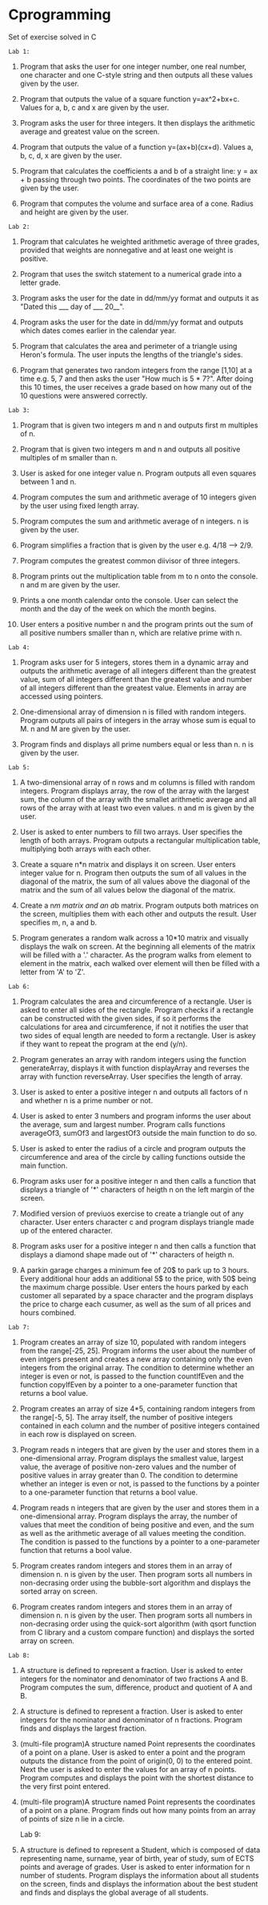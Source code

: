 # Cprogramming
Set of exercise solved in C

    Lab 1:
  1) Program that asks the user for one integer number, one real number, one character and one C-style string and then outputs all these values given by the user.
  
  2) Program that outputs the value of a square function y=ax^2+bx+c. Values for a, b, c and x are given by the user. 
  
  3) Program asks the user for three integers. It then displays the arithmetic average and greatest value on the screen.
  
  4) Program that outputs the value of a function y=(ax+b)(cx+d). Values a, b, c, d, x are given by the user.
  
  5) Program that calculates the coefficients a and b of a straight line: y = ax + b passing through two points. The coordinates of the two points are given by the user.  
  
  6) Program that computes the volume and surface area of a cone. Radius and height are given by the user.

    Lab 2:
  1) Program that calculates he weighted arithmetic average of three grades, provided that weights are nonnegative and at least one weight is positive.
  
  2) Program that uses the switch statement to a numerical grade into a letter grade. 
  
  3) Program asks the user for the date in dd/mm/yy format and outputs it as "Dated this ___ day of ___ 20__".
  
  4) Program asks the user for the date in dd/mm/yy format and outputs which dates comes earlier in the calendar year.
  
  5) Program that calculates the area and perimeter of a triangle using Heron's formula. The user inputs the lengths of the triangle's sides.  
  
  6) Program that generates two random integers from the range [1,10] at a time e.g. 5, 7 and then asks the user "How much is 5 * 7?". After doing this 10 times, the user receives a grade based on how many out of the 10 questions were answered correctly.


    Lab 3:
  1) Program that is given two integers m and n and outputs first m multiples of n.
  
  2) Program that is given two integers m and n and outputs all positive multiples of m smaller than n.
  
  3) User is asked for one integer value n. Program outputs all even squares between 1 and n.
  
  4) Program computes the sum and arithmetic average of 10 integers given by the user using fixed length array.
  
  5) Program computes the sum and arithmetic average of n integers. n is given by the user.
  
  6) Program simplifies a fraction that is given by the user e.g. 4/18 --> 2/9.
  
  7) Program computes the greatest common diivisor of three integers.
  
  8) Program prints out the multiplication table from m to n onto the console. n and m are given by the user.
  
  9) Prints a one month calendar onto the console. User can select the month and the day of the week on which the month begins.
  
  10) User enters a positive number n and the program prints out the sum of all positive numbers smaller than n, which are relative prime with n.
  
  
    Lab 4:
  1) Program asks user for 5 integers, stores them in a dynamic array and outputs the arithmetic average of all integers different than the greatest value, sum of all integers different than the greatest value and number of all integers different than the greatest value. Elements in array are accessed using pointers.
  
  2) One-dimensional array of dimension n is filled with random integers. Program outputs all pairs of integers in the array whose sum is equal to M. n and M are given by the user.
  
  3) Program finds and displays all prime numbers equal or less than n. n is given by the user.
  
  
    Lab 5:
  1) A two-dimensional array of n rows and m columns is filled with random integers. Program displays array, the row of the array with the largest sum, the column of the array with the smallet arithmetic average and all rows of the array with at least two even values. n and m is given by the user.
  
  2) User is asked to enter numbers to fill two arrays. User specifies the length of both arrays. Program outputs a rectangular multiplication table, multiplying both arrays with each other. 
  
  3) Create a square n*n matrix and displays it on screen. User enters integer value for n. Program then outputs the sum of all values in the diagonal of the matrix, the sum of all values above the diagonal of the matrix and the sum of all values below the diagonal of the matrix.
  
  4) Create a n*m matrix and an a*b matrix. Program outputs both matrices on the screen, multiplies them with each other and outputs the result. User specifies m, n, a and b.
  
  5) Program generates a random walk across a 10*10 matrix and visually displays the walk on screen. At the beginning all elements of the matrix will be filled with a '.' character. As the program walks from element to element in the matrix, each walked over element will then be filled with a letter from 'A' to 'Z'.
  
  
    Lab 6:
  1) Program calculates the area and circumference of a rectangle. User is asked to enter all sides of the rectangle. Program checks if a rectangle can be constructed with the given sides, if so it performs the calculations for area and circumference, if not it notifies the user that two sides of equal length are needed to form a rectangle. User is askey if they want to repeat the program at the end (y/n). 
  
  2) Program generates an array with random integers using the function generateArray, displays it with function displayArray and reverses the array with function reverseArray. User specifies the length of array.
  
  3) User is asked to enter a positive integer n and outputs all factors of n and whether n is a prime number or not. 
  
  4) User is asked to enter 3 numbers and program informs the user about the average, sum and largest number. Program calls functions averageOf3, sumOf3 and largestOf3 outside the main function to do so.

  5) User is asked to enter the radius of a circle and program outputs the circumference and area of the circle by calling functions outside the main function. 
  
  6) Program asks user for a positive integer n and then calls a function that displays a triangle of '*' characters of heigth n on the left margin of the screen.
  
  7) Modified version of previuos exercise to create a triangle out of any character. User enters character c and program displays triangle made up of the entered character.

  8) Program asks user for a positive integer n and then calls a function that displays a diamond shape made out of '*' characters of heigth n.
  
  9) A parkin garage charges a minimum fee of 20$ to park up to 3 hours. Every additional hour adds an additional 5$ to the price, with 50$ being the maximum charge possible. User enters the hours parked by each customer all separated by a space character and the program displays the price to charge each cusumer, as well as the sum of all prices and hours combined.
  
  
    Lab 7:
  1) Program creates an array of size 10, populated with random integers from the range[-25, 25]. Program informs the user about the number of even intgers present and creates a new array containing only the even integers from the original array. The condition to determine whether an integer is even or not, is passed to the function countIfEven and the function copyIfEven by a pointer to a one-parameter function that returns a bool value.
  
  2) Program creates an array of size 4*5, containing random integers from the range[-5, 5]. The array itself, the number of positive integers contained in each column and the number of positive integers contained in each row is displayed on screen. 
  
  3) Program reads n integers that are given by the user and stores them in a one-dimensional array. Program displays the smallest value, largest value, the average of positive non-zero values and the number of positive values in array greater than 0. The condition to determine whether an integer is even or not, is passed to the functions by a pointer to a one-parameter function that returns a bool value.
  
  4) Program reads n integers that are given by the user and stores them in a one-dimensional array. Program displays the array, the number of values that meet the condition of being positive and even, and the sum as well as the arithmetic average of all values meeting the condition. The condition is passed to the functions by a pointer to a one-parameter function that returns a bool value.
  
  5) Program creates random integers and stores them in an array of dimension n. n is given by the user. Then program sorts all numbers in non-decrasing order using the bubble-sort algorithm and displays the sorted array on screen.
  
  6) Program creates random integers and stores them in an array of dimension n. n is given by the user. Then program sorts all numbers in non-decrasing order using the quick-sort algorithm (with qsort function from C library and a custom compare function) and displays the sorted array on screen.
  
  
    Lab 8:
  1) A structure is defined to represent a fraction. User is asked to enter integers for the nominator and denominator of two fractions A and B. Program computes the sum, difference, product and quotient of A and B.
  
  2) A structure is defined to represent a fraction. User is asked to enter integers for the nominator and denominator of n fractions. Program finds and displays the largest fraction.

  3) (multi-file program)A structure named Point represents the coordinates of a point on a plane. User is asked to enter a point and the program outputs the distance from the point of origin(0, 0) to the entered point. Next the user is asked to enter the values for an array of n points. Program computes and displays the point with the shortest distance to the very first point entered.
  
  4) (multi-file program)A structure named Point represents the coordinates of a point on a plane. Program finds out how many points from an array of points of size n lie in a circle.
  
  
      Lab 9:
  1) A structure is defined to represent a Student, which is composed of data representing name, surname, year of birth, year of study, sum of ECTS points and average of grades. User is asked to enter information for n number of students. Program displays the information about all students on the screen, finds and displays the information about the best student and finds and displays the global average of all students.
  
